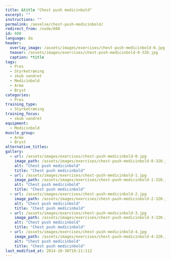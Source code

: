 ```yaml
---
title: &title "Chest push medicinbold"
excerpt: ""
instructions: ""
permalink: /oevelse/chest-push-medicinbold/
redirect_from: /node/608
id: 608
language: da
header:
  overlay_image: /assets/images/exercises/chest-push-medicinbold-0.jpg
  teaser: /assets/images/exercises/chest-push-medicinbold-0-320.jpg
  caption: *title
tags:
  - Pres
  - Styrketræning
  - skub vandret
  - Medicinbold
  - Arme
  - Bryst
categories:
  - Pres
training_type: 
  - Styrketræning
training_focus: 
  - skub vandret
equipment:
  - Medicinbold
muscle_group:
  - Arme
  - Bryst
alternative_titles:
gallery:
  - url: /assets/images/exercises/chest-push-medicinbold-0.jpg
    image_path: /assets/images/exercises/chest-push-medicinbold-0-320.jpg
    alt: "Chest push medicinbold"
    title: "Chest push medicinbold"
  - url: /assets/images/exercises/chest-push-medicinbold-1.jpg
    image_path: /assets/images/exercises/chest-push-medicinbold-1-320.jpg
    alt: "Chest push medicinbold"
    title: "Chest push medicinbold"
  - url: /assets/images/exercises/chest-push-medicinbold-2.jpg
    image_path: /assets/images/exercises/chest-push-medicinbold-2-320.jpg
    alt: "Chest push medicinbold"
    title: "Chest push medicinbold"
  - url: /assets/images/exercises/chest-push-medicinbold-3.jpg
    image_path: /assets/images/exercises/chest-push-medicinbold-3-320.jpg
    alt: "Chest push medicinbold"
    title: "Chest push medicinbold"
  - url: /assets/images/exercises/chest-push-medicinbold-4.jpg
    image_path: /assets/images/exercises/chest-push-medicinbold-4-320.jpg
    alt: "Chest push medicinbold"
    title: "Chest push medicinbold"
last_modified_at: 2014-10-30T10:21:11Z
---
```




